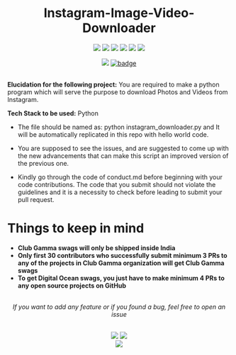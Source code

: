 <h1 align="center">Instagram-Image-Video-Downloader</h1>
<div align="center">  
<a href="https://github.com/clubgamma/Instagram-Image-Video-Downloader/stargazers"><img src="https://img.shields.io/github/stars/clubgamma/Instagram-Image-Video-Downloader?style=flat"/></a>
<a href="https://github.com/clubgamma/Instagram-Image-Video-Downloader/network/members"><img src="https://img.shields.io/github/forks/clubgamma/Instagram-Image-Video-Downloader?style=flat"/></a>
<a href="https://github.com/clubgamma/Instagram-Image-Video-Downloader/pulls"><img src="https://img.shields.io/github/issues-pr/clubgamma/Instagram-Image-Video-Downloader?style=flat?color=yellow"/></a>
<a href="https://github.com/clubgamma/Instagram-Image-Video-Downloader/issues"><img src="https://img.shields.io/github/issues/clubgamma/Instagram-Image-Video-Downloader?style=flat"/></a>
<a href="https://github.com/clubgamma/Instagram-Image-Video-Downloader/graphs/contributors"><img src="https://img.shields.io/github/contributors/clubgamma/Instagram-Image-Video-Downloader?color=orange"/></a>
<a href="https://github.com/clubgamma/Instagram-Image-Video-Downloader/blob/master/LICENSE"><img src="https://img.shields.io/github/license/clubgamma/Instagram-Image-Video-Downloader?color=1abc9c"/></a>
<br>
  
[![](https://img.shields.io/badge/Club-Gamma-%23FF0000.svg?&style=flat&logoColor=white&color=red)](https://clubgamma.github.io/hacktoberfest/)
[![badge](https://img.shields.io/endpoint?url=https://gist.githubusercontent.com/rudrabarad/5f367b75ae6ff53bb868f3d56567b1df/raw/discord.json)](https://discord.gg/kjnp6wU)
<br><br>
</div>

**Elucidation for the following project:**
You are required to make a python program which will serve the purpose to download Photos and Videos from Instagram. 
 
**Tech Stack to be used:** Python 

- The file should be named as: python instagram_downloader.py and It will be automatically replicated in this repo with hello world code.

- You are supposed to see the issues, and are suggested to come up with the new advancements that can make this script an improved version of the previous one.

- Kindly go through the code of conduct.md before beginning with your code contributions. 
The code that you submit should not violate the guidelines and it is a necessity to check before leading to submit your pull request.


# Things to keep in mind

  - **Club Gamma swags will only be shipped inside India**
  - **Only first 30 contributors who successfully submit minimum 3 PRs to any of the projects in Club Gamma organization will get Club Gamma swags**
  - **To get Digital Ocean swags, you just have to make minimum 4 PRs to any open source projects on GitHub**
  
<br>
<div align="center">  
<i>If you want to add any feature or if you found a bug, feel free to open an issue</i><br><br>

![](https://img.shields.io/badge/Star-If_Liked-%23FF0000.svg?&style=flat&logoColor=white&color=white)
![](https://img.shields.io/badge/Fork-If_you_found_interesting-%23FF0000.svg?&style=flat&logoColor=white&color=white)<br>
<a href="https://github.com/clubgamma/Instagram-Image-Video-Downloader/issues/new"><img src="https://img.shields.io/badge/Query-Ask_Us_Anything-blue"/></a><br>
<br>
</div>
